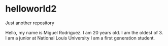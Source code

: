 # helloworld2
Just another repository

Hello, my name is Miguel Rodriguez.
I am 20 years old.
I am the oldest of 3.
I am a junior at National Louis University 
I am a first generation student.
